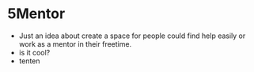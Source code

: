 # 5Mentor
- Just an idea about create a space for people could find help easily or work as a mentor in their freetime.
- is it cool?
- tenten
